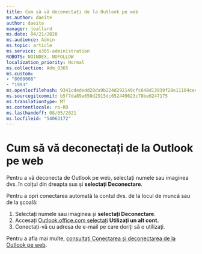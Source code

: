```yaml
---
title: Cum să vă deconectați de la Outlook pe web
ms.author: daeite
author: daeite
manager: joallard
ms.date: 04/21/2020
ms.audience: Admin
ms.topic: article
ms.service: o365-administration
ROBOTS: NOINDEX, NOFOLLOW
localization_priority: Normal
ms.collection: Adm_O365
ms.custom:
- "8000008"
- "1993"
ms.openlocfilehash: 9341cdededd28da9b224d292149cfc648d13939f28e11104cecdec14eef7c5da
ms.sourcegitcommit: b5f7da89a650d2915dc652449623c78be6247175
ms.translationtype: MT
ms.contentlocale: ro-RO
ms.lasthandoff: 08/05/2021
ms.locfileid: "54063172"
---
```

# <a name="how-to-sign-out-of-outlook-on-the-web"></a>Cum să vă deconectați de la Outlook pe web

Pentru a vă deconecta de Outlook pe web, selectați numele sau imaginea dvs. în colțul din dreapta sus și **selectați Deconectare**.

Pentru a opri conectarea automată la contul dvs. de la locul de muncă sau de la școală:

1. Selectați numele sau imaginea și **selectați Deconectare**.
1. Accesați [Outlook.office.com selectați](https://outlook.office.com/) **Utilizați un alt cont.**
1. Conectați-vă cu adresa de e-mail pe care doriți să o utilizați.

Pentru a afla mai multe, [consultați Conectarea și deconectarea de la Outlook pe web](https://support.office.com/article/763fab4d-0138-4814-b450-37fc286bcb79).